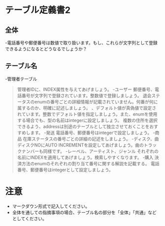 # テーブル定義書2
## 全体

-電話番号や郵便番号は数値で取り扱います。もし、これらが文字列として登録できるようになるとどうなるでしょうか？
## テーブル名
-管理者テーブル
>管理者IDに、INDEX属性を与えてあげましょう。
-ユーザー
>郵便番号、電話番号が文字列で登録されています。整数値で登録しましょう。
>退会ステータスのenumの番号ごとの詳細情報が記載されていません。何番が何に属するのか、明確に記述しましょう。
>、デフォルト値が真偽値で設定されています。整数でデフォルト値を指定しましょう。また、enumを使用する場合でも、型の名前はintegerに設定しましょう。
>複数の住所を選択できるよう、addressは別途のテーブルとして独立させておくことをおすすめします。
-発送
>電話番号、郵便番号はintegerで設定しましょう。
-商品
>在庫ステータスの番号ごとの詳細の記述をしましょう。
-ディスク、曲
>ディスクNOにAUTO INCREMENTを設定してあげましょう。曲のトラックナンバーも同様です。
-レーベル、アーティスト、ジャンル
>それぞれの名前にINDEXを適用してあげましょう。検索しやすくなります。
-購入
>決済方法のenumのそれぞれの割り当て番号に関する解説を記載する。
>電話番号、郵便番号はintegerとして設定しましょう。






# 注意
* マークダウン形式で記入してください。
* 全体を通しての指摘事項の場合、テーブル名の部分を「全体」「共通」などとしてください。
